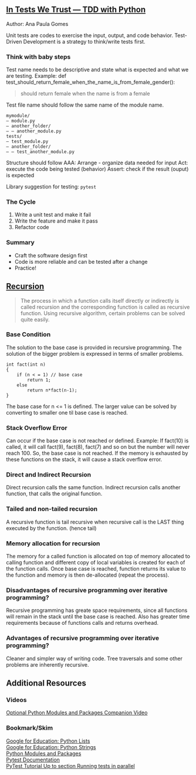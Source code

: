 ## [In Tests We Trust — TDD with Python](https://code.likeagirl.io/in-tests-we-trust-tdd-with-python-af69f47e6932)  
Author: Ana Paula Gomes

Unit tests are codes to exercise the input, output, and code behavior.
Test-Driven Development is a strategy to think/write tests first.

### Think with baby steps

Test name needs to be descriptive and state what is expected and what we are testing.
Example: def test_should_return_female_when_the_name_is_from_female_gender():
> should return female when the name is from a female

Test file name should follow the same name of the module name.

```
mymodule/
— module.py
— another_folder/
— — another_module.py
tests/
— test_module.py
— another_folder/
— — test_another_module.py
```
 
Structure should follow AAA: 
Arrange - organize data needed for input 
Act: execute the code being tested (behavior)
Assert: check if the result (ouput) is expected

Library suggestion for testing: `pytest`
 
### The Cycle
1. Write a unit test and make it fail
2. Write the feature and make it pass
3. Refactor code

### Summary
- Craft the software design first
- Code is more reliable and can be tested after a change
- Practice!

## [Recursion](https://www.geeksforgeeks.org/recursion/)  
> The process in which a function calls itself directly or indirectly is called recursion and the corresponding function is called as recursive function. Using recursive algorithm, certain problems can be solved quite easily.

### Base Condition
The solution to the base case is provided in recursive programming. 
The solution of the bigger problem is expressed in terms of smaller problems.

```
int fact(int n)
{
    if (n < = 1) // base case
        return 1;
    else    
        return n*fact(n-1);    
}
```

The base case for n <= 1 is defined. The larger value can be solved by converting to smaller one til base case is reached.

### Stack Overflow Error
Can occur if the base case is not reached or defined. 
Example: If fact(10) is called, it will call fact(9), fact(8), fact(7) and so on but the number will never reach 100. So, the base case is not reached. If the memory is exhausted by these functions on the stack, it will cause a stack overflow error. 

### Direct and Indirect Recursion
Direct recursion calls the same function. 
Indirect recursion calls another function, that calls the original function. 

### Tailed and non-tailed recursion
A recursive function is tail recursive when recursive call is the LAST thing executed by the function. (hence tail)

### Memory allocation for recursion
The memory for a called function is allocated on top of memory allocated to calling function and different copy of local variables is created for each of the function calls. Once base case is reached, function returns its value to the function and memory is then de-allocated (repeat the process). 

### Disadvantages of recursive programming over iterative programming?
Recursive programming has greate space requirements, since all functions will remain in the stack until the base case is reached. Also has greater time requirements because of functions calls and returns overhead.

### Advantages of recursive programming over iterative programming?
Cleaner and simpler way of writing code. Tree traversals and some other problems are inherently recursive.

## Additional Resources  
### Videos  
[Optional Python Modules and Packages Companion Video](https://realpython.com/courses/python-modules-packages/)  

### Bookmark/Skim  
[Google for Education: Python Lists](https://developers.google.com/edu/python/lists)  
[Google for Education: Python Strings](https://developers.google.com/edu/python/strings)  
[Python Modules and Packages](https://realpython.com/python-modules-packages/)  
[Pytest Documentation](https://docs.pytest.org/en/latest/)  
[PyTest Tutorial Up to section Running tests in parallel](https://www.guru99.com/pytest-tutorial.html)  


